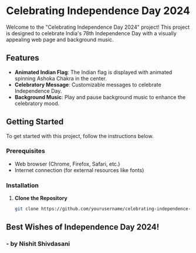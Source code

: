 # Celebrating Independence Day 2024

Welcome to the "Celebrating Independence Day 2024" project! This project is designed to celebrate India's 78th Independence Day with a visually appealing web page and background music. 

## Features

- **Animated Indian Flag**: The Indian flag is displayed with animated spinning Ashoka Chakra in the center.
- **Celebratory Message**: Customizable messages to celebrate Independence Day.
- **Background Music**: Play and pause background music to enhance the celebratory mood.

## Getting Started

To get started with this project, follow the instructions below.

### Prerequisites

- Web browser (Chrome, Firefox, Safari, etc.)
- Internet connection (for external resources like fonts)

### Installation

1. **Clone the Repository**

   ```bash
   git clone https://github.com/yourusername/celebrating-independence-day-2024.git
   ```

 ## **Best Wishes of Independence Day 2024!** 
 ### - by Nishit Shivdasani
